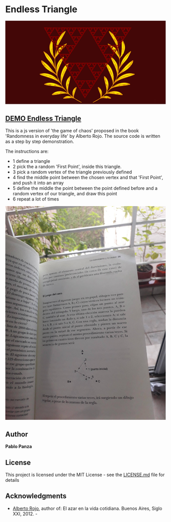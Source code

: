 ﻿# Endless Triangle
![Endless Triangle generated by rules and chance](/src/presentTriangle.png)
## <a href="https://pablolucianop.github.io/endlessTriangle/" target="_blank" rel="noopener noreferrer">DEMO Endless Triangle</a>


This is a js version of 'the game of chaos' proposed in the book 'Randomness in everyday life' by Alberto Rojo. The source code is written as a step by step demonstration. 

 The instructions are:
* 1 define a triangle
* 2 pick the a random 'First Point', inside this triangle.
* 3 pick a random vertex of the triangle previously defined
* 4 find the middle point between the chosen vertex and that 'First Point', and push it into an array
* 5 define the middle the point between the point defined before and a random vertex of our triangle, and draw this point
* 6 repeat a lot of times 

![book page where the original game proposition is taken from](/src/proposition.jpg)


## Author

**Pablo Panza** 
<!-- * - *Initial work* - [pablolucianop](https://github.com/pablolucianop), https://pablopanzatrabajos.com.ar/ -->


## License

This project is licensed under the MIT License - see the [LICENSE.md](LICENSE.md) file for details

## Acknowledgments

* <a href="https://es.wikipedia.org/wiki/Alberto_Rojo" target="_blank" rel="noopener noreferrer">Alberto Rojo</a>, author of: El azar en la vida cotidiana. Buenos Aires, Siglo XXI, 2012. -  






